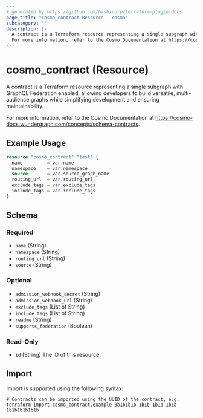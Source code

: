 ```yaml
---
# generated by https://github.com/hashicorp/terraform-plugin-docs
page_title: "cosmo_contract Resource - cosmo"
subcategory: ""
description: |-
  A contract is a Terraform resource representing a single subgraph with GraphQL Federation enabled, allowing developers to build versatile, multi-audience graphs while simplifying development and ensuring maintainability.
  For more information, refer to the Cosmo Documentation at https://cosmo-docs.wundergraph.com/concepts/schema-contracts.
---
```


# cosmo_contract (Resource)

A contract is a Terraform resource representing a single subgraph with GraphQL Federation enabled, allowing developers to build versatile, multi-audience graphs while simplifying development and ensuring maintainability. 

For more information, refer to the Cosmo Documentation at https://cosmo-docs.wundergraph.com/concepts/schema-contracts.

## Example Usage

```terraform
resource "cosmo_contract" "test" {
  name         = var.name
  namespace    = var.namespace
  source       = var.source_graph_name
  routing_url  = var.routing_url
  exclude_tags = var.exclude_tags
  include_tags = var.include_tags
}
```

<!-- schema generated by tfplugindocs -->
## Schema

### Required

- `name` (String)
- `namespace` (String)
- `routing_url` (String)
- `source` (String)

### Optional

- `admission_webhook_secret` (String)
- `admission_webhook_url` (String)
- `exclude_tags` (List of String)
- `include_tags` (List of String)
- `readme` (String)
- `supports_federation` (Boolean)

### Read-Only

- `id` (String) The ID of this resource.

## Import

Import is supported using the following syntax:

```shell
# Contracts can be imported using the UUID of the contract, e.g.
terraform import cosmo_contract.example 0b1b1b1b-1b1b-1b1b-1b1b-1b1b1b1b1b1b
```
